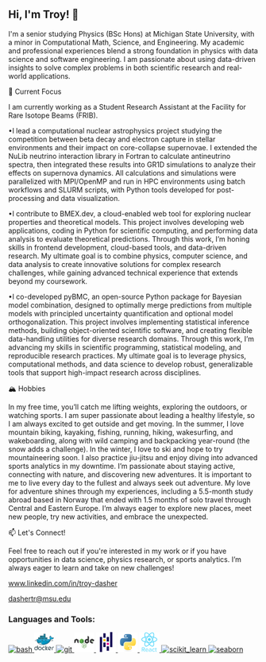 ## Hi, I'm Troy! 👋

I'm a senior studying Physics (BSc Hons) at Michigan State University, with a minor in Computational Math, Science, and Engineering. My academic and professional experiences blend a strong foundation in physics with data science and software engineering. I am passionate about using data-driven insights to solve complex problems in both scientific research and real-world applications.


🌱 Current Focus

I am currently working as a Student Research Assistant at the Facility for Rare Isotope Beams (FRIB). 

•I lead a computational nuclear astrophysics project studying the competition between beta decay and electron capture in stellar environments and their impact on core-collapse supernovae. I extended the NuLib neutrino interaction library in Fortran to calculate antineutrino spectra, then integrated these results into GR1D simulations to analyze their effects on supernova dynamics. All calculations and simulations were parallelized with MPI/OpenMP and run in HPC environments using batch workflows and SLURM scripts, with Python tools developed for post-processing and data visualization.

•I contribute to BMEX.dev, a cloud-enabled web tool for exploring nuclear properties and theoretical models. This project involves developing web applications, coding in Python for scientific computing, and performing data analysis to evaluate theoretical predictions. Through this work, I’m honing skills in frontend development, cloud-based tools, and data-driven research. My ultimate goal is to combine physics, computer science, and data analysis to create innovative solutions for complex research challenges, while gaining advanced technical experience that extends beyond my coursework.

•I co-developed pyBMC, an open-source Python package for Bayesian model combination, designed to optimally merge predictions from multiple models with principled uncertainty quantification and optional model orthogonalization. This project involves implementing statistical inference methods, building object-oriented scientific software, and creating flexible data-handling utilities for diverse research domains. Through this work, I’m advancing my skills in scientific programming, statistical modeling, and reproducible research practices. My ultimate goal is to leverage physics, computational methods, and data science to develop robust, generalizable tools that support high-impact research across disciplines.



🏔️ Hobbies

In my free time, you’ll catch me lifting weights, exploring the outdoors, or watching sports. I am super passionate about leading a healthy lifestyle, so I am always excited to get outside and get moving. In the summer, I love mountain biking, kayaking, fishing, running, hiking, wakesurfing, and wakeboarding, along with wild camping and backpacking year-round (the snow adds a challenge). In the winter, I love to ski and hope to try mountaineering soon. I also practice jiu-jitsu and enjoy diving into advanced sports analytics in my downtime. I’m passionate about staying active, connecting with nature, and discovering new adventures. It is important to me to live every day to the fullest and always seek out adventure. My love for adventure shines through my experiences, including a 5.5-month study abroad based in Norway that ended with 1.5 months of solo travel through Central and Eastern Europe. I’m always eager to explore new places, meet new people, try new activities, and embrace the unexpected. 


📫 Let's Connect!

Feel free to reach out if you're interested in my work or if you have opportunities in data science, physics research, or sports analytics. I’m always eager to learn and take on new challenges! 

www.linkedin.com/in/troy-dasher

dashertr@msu.edu

<h3 align="left">Languages and Tools:</h3>
<p align="left"> <a href="https://www.gnu.org/software/bash/" target="_blank" rel="noreferrer"> <img src="https://www.vectorlogo.zone/logos/gnu_bash/gnu_bash-icon.svg" alt="bash" width="40" height="40"/> </a> <a href="https://www.docker.com/" target="_blank" rel="noreferrer"> <img src="https://raw.githubusercontent.com/devicons/devicon/master/icons/docker/docker-original-wordmark.svg" alt="docker" width="40" height="40"/> </a> <a href="https://git-scm.com/" target="_blank" rel="noreferrer"> <img src="https://www.vectorlogo.zone/logos/git-scm/git-scm-icon.svg" alt="git" width="40" height="40"/> </a> <a href="https://nodejs.org" target="_blank" rel="noreferrer"> <img src="https://raw.githubusercontent.com/devicons/devicon/master/icons/nodejs/nodejs-original-wordmark.svg" alt="nodejs" width="40" height="40"/> </a> <a href="https://pandas.pydata.org/" target="_blank" rel="noreferrer"> <img src="https://raw.githubusercontent.com/devicons/devicon/2ae2a900d2f041da66e950e4d48052658d850630/icons/pandas/pandas-original.svg" alt="pandas" width="40" height="40"/> </a> <a href="https://www.python.org" target="_blank" rel="noreferrer"> <img src="https://raw.githubusercontent.com/devicons/devicon/master/icons/python/python-original.svg" alt="python" width="40" height="40"/> </a> <a href="https://reactjs.org/" target="_blank" rel="noreferrer"> <img src="https://raw.githubusercontent.com/devicons/devicon/master/icons/react/react-original-wordmark.svg" alt="react" width="40" height="40"/> </a> <a href="https://scikit-learn.org/" target="_blank" rel="noreferrer"> <img src="https://upload.wikimedia.org/wikipedia/commons/0/05/Scikit_learn_logo_small.svg" alt="scikit_learn" width="40" height="40"/> </a> <a href="https://seaborn.pydata.org/" target="_blank" rel="noreferrer"> <img src="https://seaborn.pydata.org/_images/logo-mark-lightbg.svg" alt="seaborn" width="40" height="40"/> </a> </p>

<!--
**dashertr/dashertr** is a ✨ _special_ ✨ repository because its `README.md` (this file) appears on your GitHub profile.

Here are some ideas to get you started:

- 🔭 I’m currently working on ...
- 🌱 I’m currently learning ...
- 👯 I’m looking to collaborate on ...
- 🤔 I’m looking for help with ...
- 💬 Ask me about ...
- 📫 How to reach me: ...
- 😄 Pronouns: ...
- ⚡ Fun fact: ...
-->
